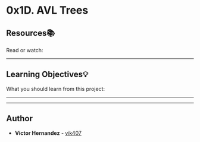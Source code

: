 # 0x1D. AVL Trees

## Resources:books:
Read or watch:

---
## Learning Objectives:bulb:
What you should learn from this project:

---
---

## Author
* **Victor Hernandez** - [vik407](https://www.github.com/vik407)
